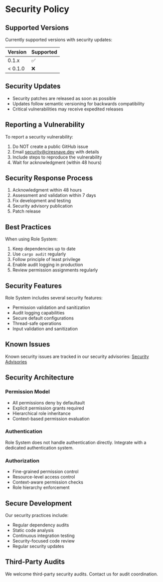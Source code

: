 # Security Policy

## Supported Versions

Currently supported versions with security updates:

| Version | Supported          |
| ------- | ------------------ |
| 0.1.x   | :white_check_mark: |
| < 0.1.0 | :x:                |

## Security Updates

- Security patches are released as soon as possible
- Updates follow semantic versioning for backwards compatibility
- Critical vulnerabilities may receive expedited releases

## Reporting a Vulnerability

To report a security vulnerability:

1. Do NOT create a public GitHub issue
2. Email <security@ciresnave.dev> with details
3. Include steps to reproduce the vulnerability
4. Wait for acknowledgment (within 48 hours)

## Security Response Process

1. Acknowledgment within 48 hours
2. Assessment and validation within 7 days
3. Fix development and testing
4. Security advisory publication
5. Patch release

## Best Practices

When using Role System:

1. Keep dependencies up to date
2. Use `cargo audit` regularly
3. Follow principle of least privilege
4. Enable audit logging in production
5. Review permission assignments regularly

## Security Features

Role System includes several security features:

- Permission validation and sanitization
- Audit logging capabilities
- Secure default configurations
- Thread-safe operations
- Input validation and sanitization

## Known Issues

Known security issues are tracked in our security advisories:
[Security Advisories](https://github.com/ciresnave/role-system/security/advisories)

## Security Architecture

### Permission Model

- All permissions deny by defaultault
- Explicit permission grants required
- Hierarchical role inheritance
- Context-based permission evaluation

### Authentication

Role System does not handle authentication directly.
Integrate with a dedicated authentication system.

### Authorization

- Fine-grained permission control
- Resource-level access control
- Context-aware permission checks
- Role hierarchy enforcement

## Secure Development

Our security practices include:

- Regular dependency audits
- Static code analysis
- Continuous integration testing
- Security-focused code review
- Regular security updates

## Third-Party Audits

We welcome third-party security audits.
Contact us for audit coordination.
